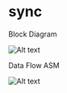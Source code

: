 # sync

Block Diagram

![Alt text](Block_Diagram.jpg?raw=true "Block_Diagram")

Data Flow ASM

![Alt text](Data_Flow_ASM.jpg?raw=true "Data_Flow_ASM")
